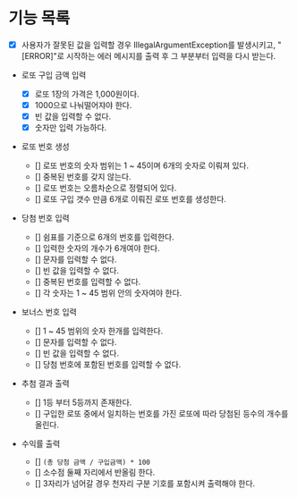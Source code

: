 # 기능 목록

- [x] 사용자가 잘못된 값을 입력할 경우 IllegalArgumentException를 발생시키고,
     "[ERROR]"로 시작하는 에러 메시지를 출력 후 그 부분부터 입력을 다시 받는다.

- 로또 구입 금액 입력
  - [x] 로또 1장의 가격은 1,000원이다.
  - [x] 1000으로 나눠떨어쟈야 한다.
  - [x] 빈 값을 입력할 수 없다.
  - [x] 숫자만 입력 가능하다.

- 로또 번호 생성
    - [] 로또 번호의 숫자 범위는 1 ~ 45이며 6개의 숫자로 이뤄져 있다.
    - [] 중복된 번호를 갖지 않는다.
    - [] 로또 번호는 오름차순으로 정렬되어 있다.
    - [] 로또 구입 갯수 만큼 6개로 이뤄진 로또 번호를 생성한다.

- 당첨 번호 입력
  - [] 쉼표를 기준으로 6개의 번호를 입력한다.
  - [] 입력한 숫자의 개수가 6개여야 한다.
  - [] 문자를 입력할 수 없다.
  - [] 빈 값을 입력할 수 없다.
  - [] 중복된 번호를 입력할 수 없다.
  - [] 각 숫자는 1 ~ 45 범위 안의 숫자여야 한다.

- 보너스 번호 입력
  - [] 1 ~ 45 범위의 숫자 한개를 입력한다.
  - [] 문자를 입력할 수 없다.
  - [] 빈 값을 입력할 수 없다.
  - [] 당첨 번호에 포함된 번호를 입력할 수 없다.

- 추첨 결과 출력
  - [] 1등 부터 5등까지 존재한다.
  - [] 구입한 로또 중에서 일치하는 번호를 가진 로또에 따라 당첨된 등수의 개수를 올린다.

- 수익률 출력
  - [] `(총 당첨 금액 / 구입금액) * 100`
  - [] 소수점 둘째 자리에서 반올림 한다.
  - [] 3자리가 넘어갈 경우 천자리 구분 기호를 포함시켜 출력해야 한다.
